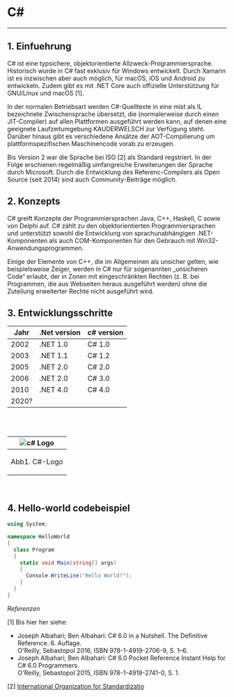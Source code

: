 # C#

---

## 1. Einfuehrung

<p>C# ist eine typsichere, objektorientierte Allzweck-Programmiersprache. Historisch wurde in C# fast exklusiv für Windows entwickelt. Durch Xamarin ist es inzwischen aber auch möglich, für macOS, iOS und Android zu entwickeln. Zudem gibt es mit .NET Core auch offizielle Unterstützung für GNU/Linux und macOS [1].<p>

<p>In der normalen Betriebsart werden C#-Quelltexte in eine mist als IL bezeichnete Zwischensprache übersetzt, die (normalerweise durch einen JIT-Compiler) auf allen Plattformen ausgeführt werden kann, auf denen eine geeignete Laufzeitumgebung KAUDERWELSCH zur Verfügung steht. Darüber hinaus gibt es verschiedene Ansätze der AOT-Compilierung um plattformspezifischen Maschinencode vorab zu erzeugen.<p>

<p>Bis Version 2 war die Sprache bei ISO [2] als Standard regstriert. In der Folge erschienen regelmäßig umfangreiche Erweiterungen der Sprache durch Microsoft. Durch die Entwicklung des Referenc-Compilers als Open Source (seit 2014) sind auch Community-Beiträge möglich.<p>

## 2. Konzepts

<p>C# greift Konzepte der Programmiersprachen Java, C++, Haskell, C sowie von Delphi auf. C# zählt zu den objektorientierten Programmiersprachen und unterstützt sowohl die Entwicklung von sprachunabhängigen .NET-Komponenten als auch COM-Komponenten für den Gebrauch mit Win32-Anwendungsprogrammen.<p>

<p>Einige der Elemente von C++, die im Allgemeinen als unsicher gelten, wie beispielsweise Zeiger, werden in C# nur für sogenannten „unsicheren Code“ erlaubt, der in Zonen mit eingeschränkten Rechten (z. B. bei Programmen, die aus Webseiten heraus ausgeführt werden) ohne die Zuteilung erweiterter Rechte nicht ausgeführt wird.<p>

## 3. Entwicklungsschritte

| Jahr  | .Net version | c# version |
| ----- | ------------ | ---------- |
| 2002  | .NET 1.0     | C# 1.0     |
| 2003  | .NET 1.1     | C# 1.2     |
| 2005  | .NET 2.0     | C# 2.0     |
| 2006  | .NET 2.0     | C# 3.0     |
| 2010  | .NET 4.0     | C# 4.0     |
| 2020? |

<br>
<br>

| ![c# Logo](https://seeklogo.com/images/C/c-sharp-c-logo-02F17714BA-seeklogo.com.png) |
| :----------------------------------------------------------------------------------: |
|                        <p align = "center">Abb1. C#-Logo <p>                         |

<br>

## 4. Hello-world codebeispiel

```c#
using System;

namespace HelloWorld
{
  class Program
  {
    static void Main(string[] args)
    {
      Console.WriteLine("Hello World!");
    }
  }
}
```

_Referenzen_

[1] Bis hier her siehe:

- Joseph Albahari; Ben Albahari: C# 6.0 in a Nutshell. The Definitive Reference. 6. Auflage. <br> O'Reilly, Sebastopol 2016, ISBN 978-1-4919-2706-9, S. 1–6.
- Joseph Albahari; Ben Albahari: C# 6.0 Pocket Reference Instant Help for C# 6.0 Programmers.<br> O'Reilly, Sebastopol 2015,
  ISBN 978-1-4919-2741-0, S. 1.

[2] [International Organization for Standardizatio](<http://standards.iso.org/ittf/PubliclyAvailableStandards/c042926_ISO_IEC_23270_2006(E).zip>)
